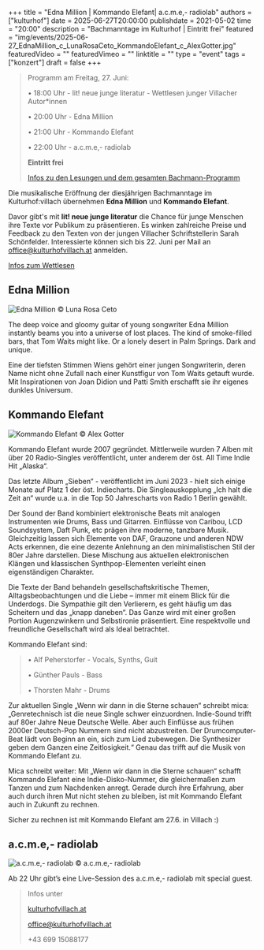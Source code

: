 +++
title = "Edna Million | Kommando Elefant| a.c.m.e,- radiolab"
authors = ["kulturhof"]
date = 2025-06-27T20:00:00
publishdate = 2021-05-02
time = "20:00"
description = "Bachmanntage im Kulturhof | Eintritt frei"
featured = "img/events/2025-06-27_EdnaMillion_c_LunaRosaCeto_KommandoElefant_c_AlexGotter.jpg"
featuredVideo = ""
featuredVimeo = ""
linktitle = ""
type = "event"
tags = ["konzert"]
draft = false
+++

>Programm am Freitag, 27. Juni:
>
>•	18:00 Uhr - lit! neue junge literatur - Wettlesen junger Villacher Autor*innen
>
>•	20:00 Uhr - Edna Million
>
>•	21:00 Uhr - Kommando Elefant
>
>•	22:00 Uhr - a.c.m.e,- radiolab
>
>**Eintritt frei**
>
>[Infos zu den Lesungen und dem gesamten Bachmann-Programm](https://kulturhofvillach.at/events/2024/2024-06-27_bachmann/)


Die musikalische Eröffnung der diesjährigen Bachmanntage im Kulturhof:villach übernehmen **Edna Million** und **Kommando Elefant**.

Davor gibt's mit **lit! neue junge literatur** die Chance für junge Menschen ihre Texte vor Publikum zu präsentieren. Es winken zahlreiche Preise und Feedback zu den Texten von der jungen Villacher Schriftstellerin Sarah Schönfelder. Interessierte können sich bis 22. Juni per Mail an office@kulturhofvillach.at anmelden.

[Infos zum Wettlesen](https://kulturhofvillach.at/events/2025-06-27_litneuejungeliteratur/)



## Edna Million ##

![Edna Million](/img/events/2025-06-27_EdnaMillion_hoch_c_LunaRosaCeto.jpg)
© Luna Rosa Ceto

The deep voice and gloomy guitar of young songwriter Edna Million instantly beams you into a universe of lost places. The kind of smoke-filled bars, that Tom Waits might like. Or a lonely desert in Palm Springs. Dark and unique.

Eine der tiefsten Stimmen Wiens gehört einer jungen Songwriterin, deren Name nicht ohne Zufall nach einer Kunstfigur von Tom Waits getauft wurde. Mit Inspirationen von Joan Didion und Patti Smith erschafft sie ihr eigenes dunkles Universum.



## Kommando Elefant ##

![Kommando Elefant](/img/events/2025-06-27_KommandoElefant_c_AlexGotter.jpg)
© Alex Gotter

Kommando Elefant wurde 2007 gegründet. Mittlerweile wurden 7 Alben mit über 20 Radio-Singles veröffentlicht, unter anderem der öst. All Time Indie Hit „Alaska“.

Das letzte Album „Sieben“ - veröffentlicht im Juni 2023 - hielt sich einige Monate auf Platz 1 der öst. Indiecharts. Die Singleauskopplung „Ich halt die Zeit an“ wurde u.a. in die Top 50 Jahrescharts von Radio 1 Berlin gewählt.

Der Sound der Band kombiniert elektronische Beats mit analogen Instrumenten wie Drums, Bass und Gitarren. Einflüsse von Caribou, LCD Soundsystem, Daft Punk, etc prägen ihre moderne, tanzbare Musik. Gleichzeitig lassen sich Elemente von DAF, Grauzone und anderen NDW Acts erkennen, die eine dezente Anlehnung an den minimalistischen Stil der 80er Jahre darstellen. Diese Mischung aus aktuellen elektronischen Klängen und klassischen Synthpop-Elementen verleiht einen eigenständigen Charakter.

Die Texte der Band behandeln gesellschaftskritische Themen, Alltagsbeobachtungen und die Liebe – immer mit einem Blick für die Underdogs. Die Sympathie gilt den Verlierern, es geht häufig um das Scheitern und das „knapp daneben“. Das Ganze wird mit einer großen Portion Augenzwinkern und Selbstironie präsentiert. Eine respektvolle und freundliche Gesellschaft wird als Ideal betrachtet.


Kommando Elefant sind:

>•	Alf Peherstorfer - Vocals, Synths, Guit
>
>•	Günther Pauls - Bass
>
>•	Thorsten Mahr - Drums

Zur aktuellen Single „Wenn wir dann in die Sterne schauen“ schreibt mica:
„Genretechnisch ist die neue Single schwer einzuordnen. Indie-Sound trifft auf 80er Jahre Neue Deutsche Welle. Aber auch Einflüsse aus frühen 2000er Deutsch-Pop Nummern sind nicht abzustreiten. Der Drumcomputer-Beat lädt von Beginn an ein, sich zum Lied zubewegen. Die Synthesizer geben dem Ganzen eine Zeitlosigkeit.“
Genau das trifft auf die Musik von Kommando Elefant zu.

Mica schreibt weiter:
Mit „Wenn wir dann in die Sterne schauen“ schafft Kommando Elefant eine Indie-Disko-Nummer, die gleichermaßen zum Tanzen und zum Nachdenken anregt. Gerade durch ihre Erfahrung, aber auch durch ihren Mut nicht stehen zu bleiben, ist mit Kommando Elefant auch in Zukunft zu rechnen.

Sicher zu rechnen ist mit Kommando Elefant am 27.6. in Villach :) 


## a.c.m.e,- radiolab ##

![a.c.m.e,- radiolab](/img/events/2025-06-27_acme_radiolab.jpg)
© a.c.m.e,- radiolab

Ab 22 Uhr gibt’s eine Live-Session des a.c.m.e,- radiolab mit special guest.


>Infos unter
>
>[kulturhofvillach.at](https://www.kulturhofvillach.at/)
>
>office@kulturhofvillach.at
>
>+43 699 15088177

